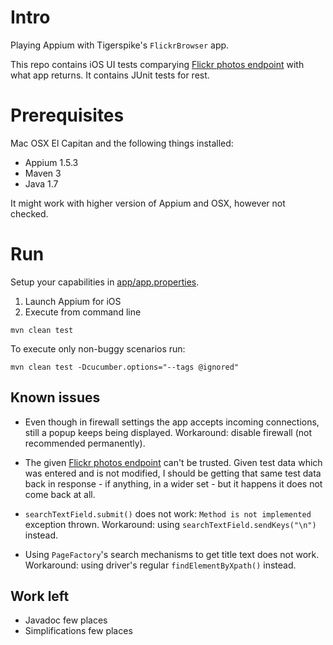 Intro
=====

Playing Appium with Tigerspike's `FlickrBrowser` app. 

This repo contains iOS UI tests comparying [Flickr photos endpoint](https://api.flickr.com/services/feeds/photos_public.gne?format=json&nojsoncallback=1&tags=london) with what app returns. 
It contains JUnit tests for rest. 


Prerequisites
=============

Mac OSX El Capitan and the following things installed: 

 - Appium 1.5.3
 - Maven 3
 - Java 1.7

It might work with higher version of Appium and OSX, however not checked. 


Run
===

Setup your capabilities in [app/app.properties](app/app.properties).

  1. Launch Appium for iOS 
  2. Execute from command line 

    mvn clean test

To execute only non-buggy scenarios run: 

    mvn clean test -Dcucumber.options="--tags @ignored"


Known issues
------------

- Even though in firewall settings the app accepts incoming connections, still a popup keeps being displayed. 
Workaround: disable firewall (not recommended permanently). 

- The given [Flickr photos endpoint](https://api.flickr.com/services/feeds/photos_public.gne?format=json&nojsoncallback=1&tags=london) 
can't be trusted. Given test data which was entered and is not modified, I should be getting that same test data back in response - if 
anything, in a wider set - but it happens it does not come back at all.

- `searchTextField.submit()` does not work: `Method is not implemented` exception thrown. 
Workaround: using `searchTextField.sendKeys("\n")` instead. 

- Using `PageFactory`'s search mechanisms to get title text does not work. 
Workaround: using driver's regular `findElementByXpath()` instead. 



Work left
---------

 - Javadoc few places
 - Simplifications few places
